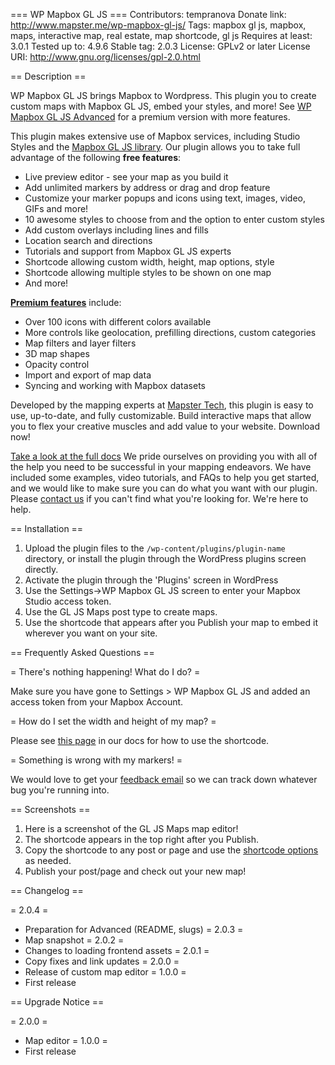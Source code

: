 === WP Mapbox GL JS ===
Contributors: tempranova
Donate link: http://www.mapster.me/wp-mapbox-gl-js/
Tags: mapbox gl js, mapbox, maps, interactive map, real estate, map shortcode, gl js
Requires at least: 3.0.1
Tested up to: 4.9.6
Stable tag: 2.0.3
License: GPLv2 or later
License URI: http://www.gnu.org/licenses/gpl-2.0.html


== Description ==

WP Mapbox GL JS brings Mapbox to Wordpress. This plugin you to create custom maps with Mapbox GL JS, embed your styles, and more! See [WP Mapbox GL JS Advanced](https://mapster.me/wp-mapbox-gl-js/wp-mapbox-gl-js-advanced) for a premium version with more features.

This plugin makes extensive use of Mapbox services, including Studio Styles and the [Mapbox GL JS library](https://www.mapbox.com/mapbox-gl-js/api/). Our plugin allows you to take full advantage of the following **free features**:

- Live preview editor - see your map as you build it
- Add unlimited markers by address or drag and drop feature
- Customize your marker popups and icons using text, images, video, GIFs and more!
- 10 awesome styles to choose from and the option to enter custom styles
- Add custom overlays including lines and fills
- Location search and directions
- Tutorials and support from Mapbox GL JS experts
- Shortcode allowing custom width, height, map options, style
- Shortcode allowing multiple styles to be shown on one map
- And more!

[**Premium features**](https://mapster.me/wp-mapbox-gl-js/wp-mapbox-gl-js-advanced) include:

- Over 100 icons with different colors available
- More controls like geolocation, prefilling directions, custom categories
- Map filters and layer filters
- 3D map shapes
- Opacity control
- Import and export of map data
- Syncing and working with Mapbox datasets

Developed by the mapping experts at [Mapster Tech](https://www.mapster.me), this plugin is easy to use, up-to-date, and fully customizable. Build interactive maps that allow you to flex your creative muscles and add value to your website. Download now!

[Take a look at the full docs](https://www.mapster.me/wp-mapbox-gl-js/) We pride ourselves on providing you with all of the help you need to be successful in your mapping endeavors. We have included some examples, video tutorials, and FAQs to help you get started, and we would like to make sure you can do what you want with our plugin. Please [contact us](https://mapster.me#contact) if you can't find what you're looking for. We're here to help.

== Installation ==

1. Upload the plugin files to the `/wp-content/plugins/plugin-name` directory, or install the plugin through the WordPress plugins screen directly.
2. Activate the plugin through the 'Plugins' screen in WordPress
3. Use the Settings->WP Mapbox GL JS screen to enter your Mapbox Studio access token.
4. Use the GL JS Maps post type to create maps.
5. Use the shortcode that appears after you Publish your map to embed it wherever you want on your site.

== Frequently Asked Questions ==

= There's nothing happening! What do I do? =

Make sure you have gone to Settings > WP Mapbox GL JS and added an access token from your Mapbox Account.

= How do I set the width and height of my map? =

Please see [this page](https://www.mapster.me/wp-mapbox-gl-js/docs/shortcode/map-options/) in our docs for how to use the shortcode.

= Something is wrong with my markers! =

We would love to get your [feedback email](https://mapster.me#contact) so we can track down whatever bug you're running into.

== Screenshots ==

1. Here is a screenshot of the GL JS Maps map editor!
2. The shortcode appears in the top right after you Publish.
3. Copy the shortcode to any post or page and use the [shortcode options](https://www.mapster.me/wp-mapbox-gl-js/docs/shortcode/map-options/) as needed.
4. Publish your post/page and check out your new map!

== Changelog ==

= 2.0.4 =
* Preparation for Advanced (README, slugs)
= 2.0.3 =
* Map snapshot
= 2.0.2 =
* Changes to loading frontend assets
= 2.0.1 =
* Copy fixes and link updates
= 2.0.0 =
* Release of custom map editor
= 1.0.0 =
* First release

== Upgrade Notice ==

= 2.0.0 =
* Map editor
= 1.0.0 =
* First release
